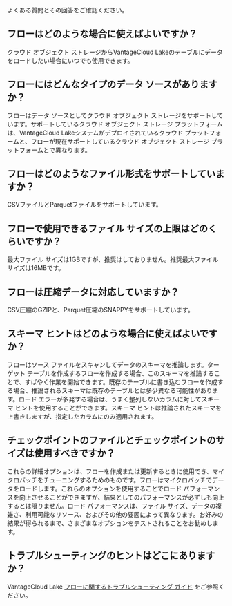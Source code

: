 よくある質問とその回答をご確認ください。

フローはどのような場合に使えばよいですか？
------------------------------------------

クラウド オブジェクト ストレージからVantageCloud Lakeのテーブルにデータをロードしたい場合にいつでも使用できます。

フローにはどんなタイプのデータ ソースがありますか？
---------------------------------------------------

フローはデータ ソースとしてクラウド オブジェクト ストレージをサポートしています。サポートしているクラウド オブジェクト ストレージ プラットフォームは、VantageCloud Lakeシステムがデプロイされているクラウド プラットフォームと、フローが現在サポートしているクラウド オブジェクト ストレージ プラットフォームとで異なります。

フローはどのようなファイル形式をサポートしていますか？
------------------------------------------------------

CSVファイルとParquetファイルをサポートしています。

フローで使用できるファイル サイズの上限はどのくらいですか？
-----------------------------------------------------------

最大ファイル サイズは1GBですが、推奨はしておりません。推奨最大ファイル サイズは16MBです。

フローは圧縮データに対応していますか？
--------------------------------------

CSV圧縮のGZIPと、Parquet圧縮のSNAPPYをサポートしています。

スキーマ ヒントはどのような場合に使えばよいですか？
---------------------------------------------------

フローはソース ファイルをスキャンしてデータのスキーマを推論します。ターゲット テーブルを作成するフローを作成する場合、このスキーマを推論することで、すばやく作業を開始できます。既存のテーブルに書き込むフローを作成する場合、推論されるスキーマは既存のテーブルとは多少異なる可能性があります。ロード エラーが多発する場合は、うまく整列しないカラムに対してスキーマ ヒントを使用することができます。スキーマ ヒントは推論されたスキーマを上書きしますが、指定したカラムにのみ適用されます。

チェックポイントのファイルとチェックポイントのサイズは使用すべきですか？
------------------------------------------------------------------------

これらの詳細オプションは、フローを作成または更新するときに使用でき、マイクロバッチをチューニングするためのものです。フローはマイクロバッチでデータをロードします。これらのオプションを使用することでロード パフォーマンスを向上させることができますが、結果としてのパフォーマンスが必ずしも向上するとは限りません。ロード パフォーマンスは、ファイル サイズ、データの複雑さ、利用可能なリソース、およびその他の要因によって異なります。お好みの結果が得られるまで、さまざまなオプションをテストされることをお勧めします。

トラブルシューティングのヒントはどこにありますか？
--------------------------------------------------

VantageCloud Lake [フローに関するトラブルシューティング ガイド](https://docs.teradata.com/access/sources/dita/topic?dita:mapPath=phg1621910019905.ditamap&dita:ditavalPath=pny1626732985837.ditaval&dita:topicPath=boc1675723702859.dita) をご参照ください。
